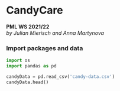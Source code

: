 # CandyCare

__PML WS 2021/22__ <br>
_by Julian Mierisch and Anna Martynova_

### Import packages and data

``` python
import os
import pandas as pd
```

``` python
candyData = pd.read_csv('candy-data.csv')
candyData.head()
```
